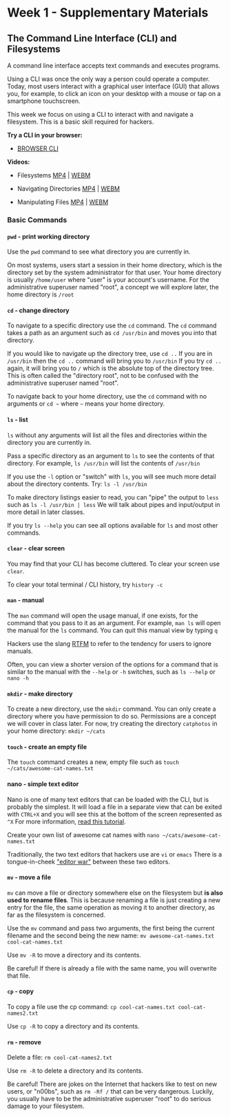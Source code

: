 # Week 1 - Supplementary Materials

## The Command Line Interface (CLI) and Filesystems

A command line interface accepts text commands and executes programs.

Using a CLI was once the only way a person could operate a computer. Today, most users interact with a graphical user interface (GUI) that allows you, for example, to click an icon on your desktop with a mouse or tap on a smartphone touchscreen.

This week we focus on using a CLI to interact with and navigate a filesystem. This is a basic skill required for hackers.

**Try a CLI in your browser:**  

* [BROWSER CLI](https://bellard.org/jslinux/vm.html?url=alpine-x86.cfg&mem=192)

**Videos:**  

* Filesystems [MP4](https://raw.githubusercontent.com/lawfareblog/hacking-cybersecurity/main/week01/videos/01_Filesystems.mp4) | [WEBM](https://raw.githubusercontent.com/lawfareblog/hacking-cybersecurity/main/week01/videos/01_Filesystems.webm)  

* Navigating Directories [MP4](https://raw.githubusercontent.com/lawfareblog/hacking-cybersecurity/main/week01/videos/02_Navigating_Directories.mp4) | [WEBM](https://raw.githubusercontent.com/lawfareblog/hacking-cybersecurity/main/week01/videos/02_Navigating_Directories.webm)  

* Manipulating Files [MP4](https://raw.githubusercontent.com/lawfareblog/hacking-cybersecurity/main/week01/videos/03_Manipulating_Files.mp4) | [WEBM](https://raw.githubusercontent.com/lawfareblog/hacking-cybersecurity/main/week01/videos/03_Manipulating_Files.webm)


### Basic Commands

#### `pwd` - print working directory

Use the `pwd` command to see what directory you are currently in.

On most systems, users start a session in their home directory, which is the directory set by the system administrator for that user. Your home directory is usually `/home/user` where "user" is your account's username. For the administrative superuser named "root", a concept we will explore later, the home directory is `/root`


#### `cd` - change directory

To navigate to a specific directory use the `cd` command. The `cd` command takes a path as an argument such as `cd /usr/bin` and moves you into that directory.

If you would like to navigate up the directory tree, use `cd ..` If you are in `/usr/bin` then the `cd ..` command will bring you to `/usr/bin` If you try `cd ..` again, it will bring you to `/` which is the absolute top of the directory tree. This is often called the "directory root", not to be confused with the administrative superuser named "root".

To navigate back to your home directory, use the `cd` command with no arguments or `cd ~` where `~` means your home directory.


#### `ls` - list

`ls` without any arguments will list all the files and directories within the directory you are currently in.

Pass a specific directory as an argument to `ls` to see the contents of that directory. For example, `ls /usr/bin` will list the contents of `/usr/bin`

If you use the `-l` option or "switch" with `ls`, you will see much more detail about the directory contents. Try: `ls -l /usr/bin`

To make directory listings easier to read, you can "pipe" the output to `less` such as `ls -l /usr/bin | less` We will talk about pipes and input/output in more detail in later classes.

If you try `ls --help` you can see all options available for `ls` and most other commands.


#### `clear` - clear screen

You may find that your CLI has become cluttered. To clear your screen use `clear`.

To clear your total terminal / CLI history, try `history -c`


#### `man` - manual

The `man` command will open the usage manual, if one exists, for the command that you pass to it as an argument. For example, `man ls` will open the manual for the `ls` command. You can quit this manual view by typing `q`

Hackers use the slang [RTFM](https://en.wikipedia.org/wiki/RTFM) to refer to the tendency for users to ignore manuals.

Often, you can view a shorter version of the options for a command that is similar to the manual with the `--help` or `-h` switches, such as `ls --help` or `nano -h`


#### `mkdir` - make directory

To create a new directory, use the `mkdir` command. You can only create a directory where you have permission to do so. Permissions are a concept we will cover in class later. For now, try creating the directory `catphotos` in your home directory: `mkdir ~/cats`


#### `touch` - create an empty file

The `touch` command creates a new, empty file such as `touch ~/cats/awesome-cat-names.txt`


#### nano - simple text editor

Nano is one of many text editors that can be loaded with the CLI, but is probably the simplest. It will load a file in a separate view that can be exited with `CTRL+X` and you will see this at the bottom of the screen represented as `^X`  For more information, [read this tutorial](https://www.howtogeek.com/howto/42980/the-beginners-guide-to-nano-the-linux-command-line-text-editor/).

Create your own list of awesome cat names with `nano ~/cats/awesome-cat-names.txt`

Traditionally, the two text editors that hackers use are `vi` or `emacs`  There is a tongue-in-cheek ["editor war"](https://en.wikipedia.org/wiki/Editor_war) between these two editors.


#### `mv` - move a file

`mv` can move a file or directory somewhere else on the filesystem but **is also used to rename files**. This is because renaming a file is just creating a new entry for the file, the same operation as moving it to another directory, as far as the filesystem is concerned.

Use the `mv` command and pass two arguments, the first being the current filename and the second being the new name: `mv awesome-cat-names.txt cool-cat-names.txt`

Use `mv -R` to move a directory and its contents.

Be careful! If there is already a file with the same name, you will overwrite that file.


#### `cp` - copy

To copy a file use the cp command: `cp cool-cat-names.txt cool-cat-names2.txt`

Use `cp -R` to copy a directory and its contents.


#### `rm` - remove

Delete a file: `rm cool-cat-names2.txt`

Use `rm -R` to delete a directory and its contents.

Be careful! There are jokes on the Internet that hackers like to test on new users, or "n00bs", such as `rm -Rf /` that can be very dangerous. Luckily, you usually have to be the administrative superuser "root" to do serious damage to your filesystem.

